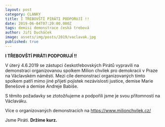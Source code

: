 ```yaml
---
layout: post
category: CLANKY
title: I TŘEBOVŠTÍ PIRÁTI PODPORUJÍ !!
date: 2019-06-04T07:20:00.000Z
tags: demisi demonstrace česká trebová
author: Jiří Ducháček
image: assets/img/posts/2019/vaclavak.jpg
published: true
---
```

**I TŘEBOVŠTÍ PIRÁTI PODPORUJÍ !!**

V úterý 4.6.2019 se zástupci českotřebovských Pirátů vypravili na demonstraci
organizovanou spolkem Milion chvilek pro demokracii v Praze na Václavském náměstí.
Mezi cíle demonstrací organizovaných tímto spolkem patří mimo jiné přijetí
pojistek nezávislosti justice, demise Marie Benešové a demise Andreje Babiše.

S těmito požadavky se ztotožňujeme a podpořili jsme je svou přítomností na Václaváku.

Více o organizovaných demonstracích na https://www.milionchvilek.cz/





Jsme Piráti.  **Držíme kurz.**
